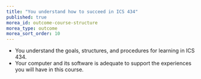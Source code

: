 ```yaml
---
title: "You understand how to succeed in ICS 434"
published: true
morea_id: outcome-course-structure
morea_type: outcome
morea_sort_order: 10
---
```


  * You understand the goals, structures, and procedures for learning in ICS 434.
  * Your computer and its software is adequate to support the experiences you will have in this course.
